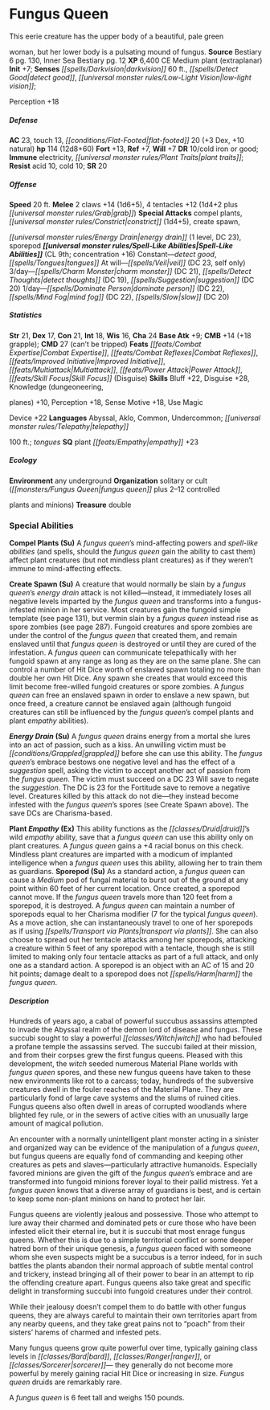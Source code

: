 ﻿---
cssclass: [monsters]

---

# Fungus Queen
This eerie creature has the upper body of a beautiful, pale green

woman, but her lower body is a pulsating mound of fungus.
**Source** Bestiary 6 pg. 130, Inner Sea Bestiary pg. 12
**XP** 6,400
CE Medium plant (extraplanar)
**Init** +7; **Senses** _[[spells/Darkvision|darkvision]]_ 60 ft., _[[spells/Detect Good|detect good]]_, _[[universal monster rules/Low-Light Vision|low-light vision]]_;

Perception +18

##### Defense

**AC** 23, touch 13, _[[conditions/Flat-Footed|flat-footed]]_ 20 (+3 Dex, +10 natural)
**hp** 114 (12d8+60)
**Fort** +13, **Ref** +7, **Will** +7
**DR** 10/cold iron or good; **Immune** electricity, _[[universal monster rules/Plant Traits|plant traits]]_; **Resist** acid 10, cold 10; **SR** 20

##### Offense
**Speed** 20 ft.
**Melee** 2 claws +14 (1d6+5), 4 tentacles +12 (1d4+2 plus _[[universal monster rules/Grab|grab]]_)
**Special Attacks** compel plants, _[[universal monster rules/Constrict|constrict]]_ (1d4+5), create spawn,

_[[universal monster rules/Energy Drain|energy drain]]_ (1 level, DC 23), sporepod
**_[[universal monster rules/Spell-Like Abilities|Spell-Like Abilities]]_** (CL 9th; concentration +16)
Constant—_detect good_, _[[spells/Tongues|tongues]]_ At will—_[[spells/Veil|veil]]_ (DC 23, self only) 
3/day—_[[spells/Charm Monster|charm monster]]_ (DC 21), _[[spells/Detect Thoughts|detect thoughts]]_ (DC 19), _[[spells/Suggestion|suggestion]]_ (DC 20) 
1/day—_[[spells/Dominate Person|dominate person]]_ (DC 22), _[[spells/Mind Fog|mind fog]]_ (DC 22), _[[spells/Slow|slow]]_ (DC 20)

##### Statistics
**Str** 21, **Dex** 17, **Con** 21, **Int** 18, **Wis** 16, **Cha** 24
**Base Atk** +9; **CMB** +14 (+18 grapple); **CMD** 27 (can’t be tripped)
**Feats** _[[feats/Combat Expertise|Combat Expertise]]_, _[[feats/Combat Reflexes|Combat Reflexes]]_, _[[feats/Improved Initiative|Improved Initiative]]_, _[[feats/Multiattack|Multiattack]]_, _[[feats/Power Attack|Power Attack]]_, _[[feats/Skill Focus|Skill Focus]]_ (Disguise)
**Skills** Bluff +22, Disguise +28, Knowledge (dungeoneering,

planes) +10, Perception +18, Sense Motive +18, Use Magic

Device +22
**Languages** Abyssal, Aklo, Common, Undercommon; _[[universal monster rules/Telepathy|telepathy]]_

100 ft.; _tongues_
**SQ** plant _[[feats/Empathy|empathy]]_ +23

##### Ecology

**Environment** any underground
**Organization** solitary or cult (_[[monsters/Fungus Queen|fungus queen]]_ plus 2–12 controlled

plants and minions)
**Treasure** double

### Special Abilities

**Compel Plants (Su)** A _fungus queen_’s mind-affecting powers and _spell-like abilities_ (and spells, should the _fungus queen_ gain the ability to cast them) affect plant creatures (but not mindless plant creatures) as if they weren’t immune to mind-affecting effects.

**Create Spawn (Su)** A creature that would normally be slain by a _fungus queen_’s _energy drain_ attack is not killed—instead, it immediately loses all negative levels imparted by the _fungus queen_ and transforms into a fungus-infested minion in her service. Most creatures gain the fungoid simple template (see page 131), but vermin slain by a _fungus queen_ instead rise as spore zombies (see page 287). Fungoid creatures and spore zombies are under the control of the _fungus queen_ that created them, and remain enslaved until that _fungus queen_ is destroyed or until they are cured of the infestation. A _fungus queen_ can communicate telepathically with her fungoid spawn at any range as long as they are on the same plane. She can control a number of Hit Dice worth of enslaved spawn totaling no more than double her own Hit Dice. Any spawn she creates that would exceed this limit become free-willed fungoid creatures or spore zombies. A _fungus queen_ can free an enslaved spawn in order to enslave a new spawn, but once freed, a creature cannot be enslaved again (although fungoid creatures can still be influenced by the _fungus queen_’s compel plants and plant _empathy_ abilities).

**_Energy Drain_ (Su)** A _fungus queen_ drains energy from a mortal she lures into an act of passion, such as a kiss. An unwilling victim must be _[[conditions/Grappled|grappled]]_ before she can use this ability. The _fungus queen_’s embrace bestows one negative level and has the effect of a _suggestion_ spell, asking the victim to accept another act of passion from the _fungus queen_. The victim must succeed on a DC 23 Will save to negate the _suggestion_. The DC is 23 for the Fortitude save to remove a negative level. Creatures killed by this attack do not die—they instead become infested with the _fungus queen_’s spores (see Create Spawn above). The save DCs are Charisma-based.

**Plant _Empathy_ (Ex)** This ability functions as the _[[classes/Druid|druid]]_’s wild _empathy_ ability, save that a _fungus queen_ can use this ability only on plant creatures. A _fungus queen_ gains a +4 racial bonus on this check. Mindless plant creatures are imparted with a modicum of implanted intelligence when a _fungus queen_ uses this ability, allowing her to train them as guardians.
**Sporepod (Su)** As a standard action, a _fungus queen_ can cause a _Medium_ pod of fungal material to burst out of the ground at any point within 60 feet of her current location. Once created, a sporepod cannot move. If the _fungus queen_ travels more than 120 feet from a sporepod, it is destroyed. A _fungus queen_ can maintain a number of sporepods equal to her Charisma modifier (7 for the typical _fungus queen_). As a move action, she can instantaneously travel to one of her sporepods as if using _[[spells/Transport via Plants|transport via plants]]_. She can also choose to spread out her tentacle attacks among her sporepods, attacking a creature within 5 feet of any sporepod with a tentacle, though she is still limited to making only four tentacle attacks as part of a full attack, and only one as a standard action. A sporepod is an object with an AC of 15 and 20 hit points; damage dealt to a sporepod does not _[[spells/Harm|harm]]_ the _fungus queen_.

##### Description

Hundreds of years ago, a cabal of powerful succubus assassins attempted to invade the Abyssal realm of the demon lord of disease and fungus. These succubi sought to slay a powerful _[[classes/Witch|witch]]_ who had befouled a profane temple the assassins served. The succubi failed at their mission, and from their corpses grew the first fungus queens. Pleased with this development, the _witch_ seeded numerous Material Plane worlds with _fungus queen_ spores, and these new fungus queens have taken to these new environments like rot to a carcass; today, hundreds of the subversive creatures dwell in the fouler reaches of the Material Plane. They are particularly fond of large cave systems and the slums of ruined cities. Fungus queens also often dwell in areas of corrupted woodlands where blighted fey rule, or in the sewers of active cities with an unusually large amount of magical pollution.

An encounter with a normally unintelligent plant monster acting in a sinister and organized way can be evidence of the manipulation of a _fungus queen_, but fungus queens are equally fond of commanding and keeping other creatures as pets and slaves—particularly attractive humanoids. Especially favored minions are given the gift of the _fungus queen_’s embrace and are transformed into fungoid minions forever loyal to their pallid mistress. Yet a _fungus queen_ knows that a diverse array of guardians is best, and is certain to keep some non-plant minions on hand to protect her lair.

Fungus queens are violently jealous and possessive. Those who attempt to lure away their charmed and dominated pets or cure those who have been infested elicit their eternal ire, but it is succubi that most enrage fungus queens. Whether this is due to a simple territorial conflict or some deeper hatred born of their unique genesis, a _fungus queen_ faced with someone whom she even suspects might be a succubus is a terror indeed, for in such battles the plants abandon their normal approach of subtle mental control and trickery, instead bringing all of their power to bear in an attempt to rip the offending creature apart. Fungus queens also take great and specific delight in transforming succubi into fungoid creatures under their control.

While their jealousy doesn’t compel them to do battle with other fungus queens, they are always careful to maintain their own territories apart from any nearby queens, and they take great pains not to “poach” from their sisters’ harems of charmed and infested pets.

Many fungus queens grow quite powerful over time, typically gaining class levels in _[[classes/Bard|bard]]_, _[[classes/Ranger|ranger]]_, or _[[classes/Sorcerer|sorcerer]]_— they generally do not become more powerful by merely gaining racial Hit Dice or increasing in size. _Fungus queen_ druids are remarkably rare.

A _fungus queen_ is 6 feet tall and weighs 150 pounds.